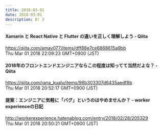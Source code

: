 ```yaml
---
title: 2018-03-01
date: 2018-03-01
description: B! 3
---
```


#### Xamarin と React Native と Flutter の違いを正しく理解しよう - Qiita
https://qiita.com/amay077/items/dff88e7ce6868615a9bb<br>
Thu Mar 01 2018 22:09:23 GMT+0900 (JST)<br>


#### 2018年のフロントエンドエンジニアならこの程度は知ってて当然だよな？ - Qiita
https://qiita.com/rana_kualu/items/96b303307d6435aedf8b<br>
Thu Mar 01 2018 20:52:17 GMT+0900 (JST)<br>


#### 提案：エンジニアに気軽に「バグ」というのはやめませんか？ - worker experienceの日記
http://workerexperience.hatenablog.com/entry/2018/02/28/205329<br>
Thu Mar 01 2018 20:50:21 GMT+0900 (JST)<br>


